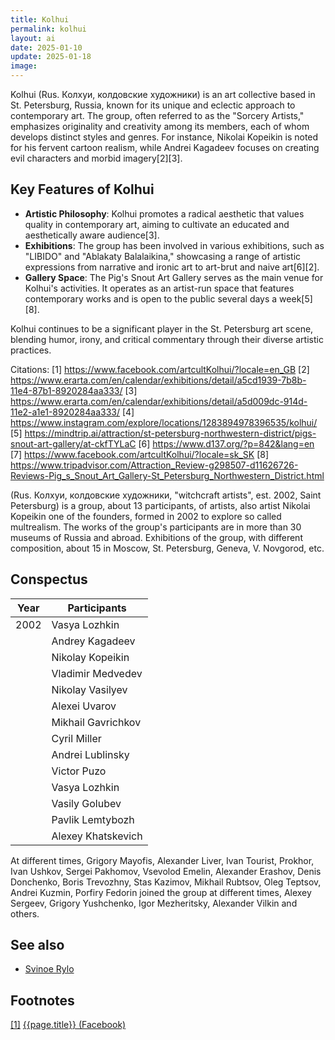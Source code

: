 ```yaml
---
title: Kolhui
permalink: kolhui
layout: ai
date: 2025-01-10
update: 2025-01-18
image:
---
```


Kolhui (Rus. Колхуи, колдовские художники) is an art collective based in St. Petersburg, Russia, known for its unique and eclectic approach to contemporary art. The group, often referred to as the "Sorcery Artists," emphasizes originality and creativity among its members, each of whom develops distinct styles and genres. For instance, Nikolai Kopeikin is noted for his fervent cartoon realism, while Andrei Kagadeev focuses on creating evil characters and morbid imagery[2][3].

## Key Features of Kolhui

- **Artistic Philosophy**: Kolhui promotes a radical aesthetic that values quality in contemporary art, aiming to cultivate an educated and aesthetically aware audience[3].
- **Exhibitions**: The group has been involved in various exhibitions, such as "LIBIDO" and "Ablakaty Balalaikina," showcasing a range of artistic expressions from narrative and ironic art to art-brut and naive art[6][2].
- **Gallery Space**: The Pig's Snout Art Gallery serves as the main venue for Kolhui's activities. It operates as an artist-run space that features contemporary works and is open to the public several days a week[5][8].

Kolhui continues to be a significant player in the St. Petersburg art scene, blending humor, irony, and critical commentary through their diverse artistic practices.

Citations:
[1] https://www.facebook.com/artcultKolhui/?locale=en_GB
[2] https://www.erarta.com/en/calendar/exhibitions/detail/a5cd1939-7b8b-11e4-87b1-8920284aa333/
[3] https://www.erarta.com/en/calendar/exhibitions/detail/a5d009dc-914d-11e2-a1e1-8920284aa333/
[4] https://www.instagram.com/explore/locations/1283894978396535/kolhui/
[5] https://mindtrip.ai/attraction/st-petersburg-northwestern-district/pigs-snout-art-gallery/at-ckfTYLaC
[6] https://www.d137.org/?p=842&lang=en
[7] https://www.facebook.com/artcultKolhui/?locale=sk_SK
[8] https://www.tripadvisor.com/Attraction_Review-g298507-d11626726-Reviews-Pig_s_Snout_Art_Gallery-St_Petersburg_Northwestern_District.html

(Rus. Колхуи, колдовские художники, "witchcraft artists", est. 2002, Saint Petersburg) is a group, about 13 participants, of artists, also artist Nikolai Kopeikin one of the founders, formed in 2002 to explore so called multrealism. The works of the group's participants are in more than 30 museums of Russia and abroad. Exhibitions of the group, with different composition, about 15 in Moscow, St. Petersburg, Geneva, V. Novgorod, etc.


## Conspectus

|Year|Participants|
|-|-|
|2002|Vasya Lozhkin|
||Andrey Kagadeev|
||Nikolay Kopeikin|
||Vladimir Medvedev|
||Nikolay Vasilyev|
||Alexei Uvarov|
||Mikhail Gavrichkov|
||Cyril Miller|
||Andrei Lublinsky|
||Victor Puzo|
||Vasya Lozhkin|
||Vasily Golubev|
||Pavlik Lemtybozh|
||Alexey Khatskevich|

At different times, Grigory Mayofis, Alexander Liver, Ivan Tourist, Prokhor, Ivan Ushkov, Sergei Pakhomov, Vsevolod Emelin, Alexander Erashov, Denis Donchenko, Boris Trevozhny, Stas Kazimov, Mikhail Rubtsov, Oleg Teptsov, Andrei Kuzmin, Porfiry Fedorin joined the group at different times, Alexey Sergeev, Grigory Yushchenko, Igor Mezheritsky, Alexander Vilkin and others.

## See also

+ [Svinoe Rylo](svinoe-rylo)

## Footnotes

[[1]](#a1) <span id="f1"></span> [{{page.title}} (Facebook)](https://www.facebook.com/artcultKolhui/photos/a.503332169712332.106848.503329649712584/1234390596606482/?type=1&theater)

